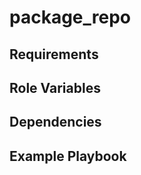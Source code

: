 package_repo
=========



Requirements
------------



Role Variables
--------------



Dependencies
------------



Example Playbook
----------------
